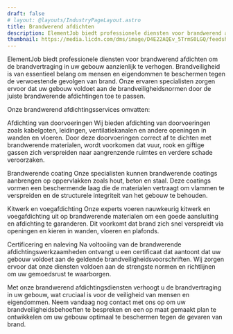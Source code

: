 ```yaml
---
draft: false
# layout: @layouts/IndustryPageLayout.astro
title: Brandwerend afdichten
description: ElementJob biedt professionele diensten voor brandwerend afdichten om de brandvertraging in uw gebouw aanzienlijk te verhogen. Brandveiligheid is van essentieel belang om mensen en eigendommen te beschermen tegen de verwoestende gevolgen van brand. Onze ervaren specialisten zorgen ervoor dat uw gebouw voldoet aan de brandveiligheidsnormen door de juiste brandwerende afdichtingen toe te passen.
thumbnail: https://media.licdn.com/dms/image/D4E22AQEv_5TrmS0LGQ/feedshare-shrink_800/0/1684318288813?e=1688601600&v=beta&t=d77KPJcAkN4GHj8QB4DYBZPtmwKa_QdSyLlHz3k7-FA
---
```


ElementJob biedt professionele diensten voor brandwerend afdichten om de brandvertraging in uw gebouw aanzienlijk te verhogen. Brandveiligheid is van essentieel belang om mensen en eigendommen te beschermen tegen de verwoestende gevolgen van brand. Onze ervaren specialisten zorgen ervoor dat uw gebouw voldoet aan de brandveiligheidsnormen door de juiste brandwerende afdichtingen toe te passen.

Onze brandwerend afdichtingsservices omvatten:

Afdichting van doorvoeringen
Wij bieden afdichting van doorvoeringen zoals kabelgoten, leidingen, ventilatiekanalen en andere openingen in wanden en vloeren. Door deze doorvoeringen correct af te dichten met brandwerende materialen, wordt voorkomen dat vuur, rook en giftige gassen zich verspreiden naar aangrenzende ruimtes en verdere schade veroorzaken.

Brandwerende coating
Onze specialisten kunnen brandwerende coatings aanbrengen op oppervlakken zoals hout, beton en staal. Deze coatings vormen een beschermende laag die de materialen vertraagt om vlammen te verspreiden en de structurele integriteit van het gebouw te behouden.

Kitwerk en voegafdichting
Onze experts voeren nauwkeurig kitwerk en voegafdichting uit op brandwerende materialen om een goede aansluiting en afdichting te garanderen. Dit voorkomt dat brand zich snel verspreidt via openingen en kieren in wanden, vloeren en plafonds.

Certificering en naleving
Na voltooiing van de brandwerende afdichtingswerkzaamheden ontvangt u een certificaat dat aantoont dat uw gebouw voldoet aan de geldende brandveiligheidsvoorschriften. Wij zorgen ervoor dat onze diensten voldoen aan de strengste normen en richtlijnen om uw gemoedsrust te waarborgen.

Met onze brandwerend afdichtingsdiensten verhoogt u de brandvertraging in uw gebouw, wat cruciaal is voor de veiligheid van mensen en eigendommen. Neem vandaag nog contact met ons op om uw brandveiligheidsbehoeften te bespreken en een op maat gemaakt plan te ontwikkelen om uw gebouw optimaal te beschermen tegen de gevaren van brand.

